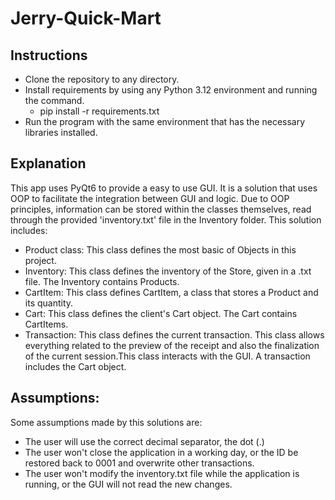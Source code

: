 # Jerry-Quick-Mart

## Instructions
- Clone the repository to any directory.
- Install requirements by using any Python 3.12 environment and running the command.
  - pip install -r requirements.txt
- Run the program with the same environment that has the necessary libraries installed.

## Explanation
This app uses PyQt6 to provide a easy to use GUI. It is a solution that uses OOP to facilitate the integration between GUI and logic. Due to OOP principles, information can be stored within the classes themselves, read through the provided 'inventory.txt' file in the Inventory folder.
This solution includes:
- Product class: This class defines the most basic of Objects in this project.
- Inventory: This class defines the inventory of the Store, given in a .txt file. The Inventory contains Products.
- CartItem: This class defines CartItem, a class that stores a Product and its quantity.
- Cart: This class defines the client's Cart object. The Cart contains CartItems.
- Transaction: This class defines the current transaction. This class allows everything related to the preview of the receipt and also the finalization of the current session.This class interacts with the GUI. A transaction includes the Cart object.

## Assumptions:
Some assumptions made by this solutions are:
- The user will use the correct decimal separator, the dot (.)
- The user won't close the application in a working day, or the ID be restored back to 0001 and overwrite other transactions.
- The user won't modify the inventory.txt file while the application is running, or the GUI will not read the new changes.
